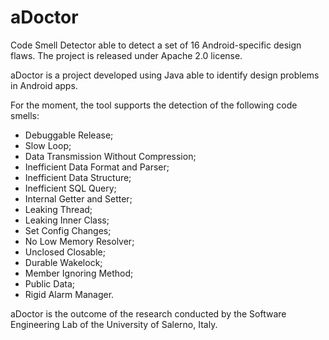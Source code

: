 # aDoctor
Code Smell Detector able to detect a set of 16 Android-specific design flaws.
The project is released under Apache 2.0 license. 

aDoctor is a project developed using Java able to identify design problems in Android apps.

For the moment, the tool supports the detection of the following code smells:

- Debuggable Release;
- Slow Loop;
- Data Transmission Without Compression;
- Inefficient Data Format and Parser;
- Inefficient Data Structure;
- Inefficient SQL Query;
- Internal Getter and Setter;
- Leaking Thread;
- Leaking Inner Class;
- Set Config Changes;
- No Low Memory Resolver;
- Unclosed Closable;
- Durable Wakelock;
- Member Ignoring Method;
- Public Data;
- Rigid Alarm Manager.

aDoctor is the outcome of the research conducted by the Software Engineering Lab of the University of Salerno, Italy.

